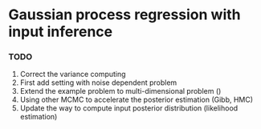 # Gaussian process regression with input inference

### TODO
1. Correct the variance computing
2. First add setting with noise dependent problem
3. Extend the example problem to multi-dimensional problem ()
4. Using other MCMC to accelerate the posterior estimation (Gibb, HMC)
5. Update the way to compute input posterior distribution (likelihood estimation)

